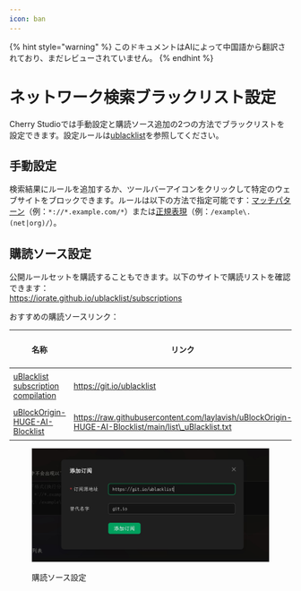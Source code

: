 ```yaml
---
icon: ban
---
```


{% hint style="warning" %}
このドキュメントはAIによって中国語から翻訳されており、まだレビューされていません。
{% endhint %}

# ネットワーク検索ブラックリスト設定

Cherry Studioでは手動設定と購読ソース追加の2つの方法でブラックリストを設定できます。設定ルールは[ublacklist](https://github.com/iorate/ublacklist)を参照してください。

## 手動設定

検索結果にルールを追加するか、ツールバーアイコンをクリックして特定のウェブサイトをブロックできます。ルールは以下の方法で指定可能です：[マッチパターン](https://developer.mozilla.org/zh-CN/docs/mozilla/add-ons/webextensions/match_patterns)（例：`*://*.example.com/*`）または[正規表現](https://developer.mozilla.org/zh-CN/docs/web/javascript/guide/regular_expressions)（例：`/example\.(net|org)/`）。

## 購読ソース設定

公開ルールセットを購読することもできます。以下のサイトで購読リストを確認できます：\
https://iorate.github.io/ublacklist/subscriptions

おすすめの購読ソースリンク：

| 名称                                                                                                    | リンク                                                                                                   | タイプ   |
| ----------------------------------------------------------------------------------------------------- | ---------------------------------------------------------------------------------------------------- | ---- |
| [uBlacklist subscription compilation](https://github.com/eallion/uBlacklist-subscription-compilation) | https://git.io/ublacklist                                                                            | 中国語   |
| [uBlockOrigin-HUGE-AI-Blocklist](https://github.com/laylavish/uBlockOrigin-HUGE-AI-Blocklist)         | https://raw.githubusercontent.com/laylavish/uBlockOrigin-HUGE-AI-Blocklist/main/list\_uBlacklist.txt | AI生成 |

<figure><img src="../.gitbook/assets/blacklist1.jpg" alt=""><figcaption><p>購読ソース設定</p></figcaption></figure>